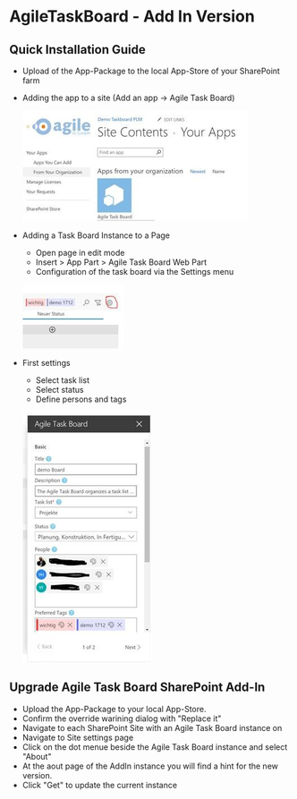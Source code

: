 # AgileTaskBoard - Add In Version

## Quick Installation Guide

- Upload of the App-Package to the local App-Store of your SharePoint farm

- Adding the app to a site (Add an app -> Agile Task Board)

    ![Site Contents](https://raw.githubusercontent.com/AgileIS/AgileTaskBoard/master/docs/images/SiteContents.jpg)

- Adding a Task Board Instance to a Page
  - Open page in edit mode
  - Insert > App Part > Agile Task Board Web Part
  - Configuration of the task board via the Settings menu

   ![Task Board Settings Button](https://raw.githubusercontent.com/AgileIS/AgileTaskBoard/master/docs/images/TaskBoardSettingsButton.jpg)

- First settings
  - Select task list
  - Select status
  - Define persons and tags

   ![Task Board Settings](https://raw.githubusercontent.com/AgileIS/AgileTaskBoard/master/docs/images/TaskBoardSettings.jpg)


## Upgrade Agile Task Board SharePoint Add-In

- Upload the App-Package to your local App-Store.
- Confirm the override warining dialog with "Replace it"
- Navigate to each SharePoint Site with an Agile Task Board instance on
- Navigate to Site settings page
- Click on the dot menue beside the Agile Task Board instance and select "About"
- At the aout page of the AddIn instance you will find a hint for the new version.
- Click "Get" to update the current instance
